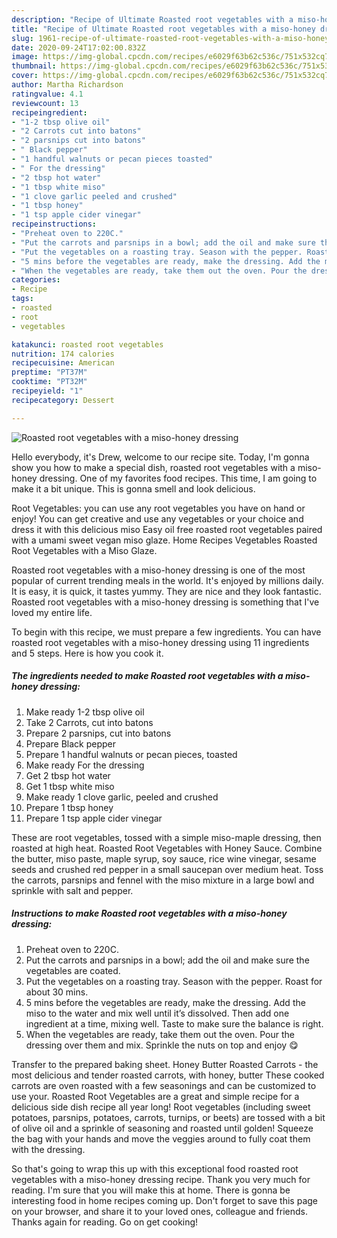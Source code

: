 ```yaml
---
description: "Recipe of Ultimate Roasted root vegetables with a miso-honey dressing"
title: "Recipe of Ultimate Roasted root vegetables with a miso-honey dressing"
slug: 1961-recipe-of-ultimate-roasted-root-vegetables-with-a-miso-honey-dressing
date: 2020-09-24T17:02:00.832Z
image: https://img-global.cpcdn.com/recipes/e6029f63b62c536c/751x532cq70/roasted-root-vegetables-with-a-miso-honey-dressing-recipe-main-photo.jpg
thumbnail: https://img-global.cpcdn.com/recipes/e6029f63b62c536c/751x532cq70/roasted-root-vegetables-with-a-miso-honey-dressing-recipe-main-photo.jpg
cover: https://img-global.cpcdn.com/recipes/e6029f63b62c536c/751x532cq70/roasted-root-vegetables-with-a-miso-honey-dressing-recipe-main-photo.jpg
author: Martha Richardson
ratingvalue: 4.1
reviewcount: 13
recipeingredient:
- "1-2 tbsp olive oil"
- "2 Carrots cut into batons"
- "2 parsnips cut into batons"
- " Black pepper"
- "1 handful walnuts or pecan pieces toasted"
- " For the dressing"
- "2 tbsp hot water"
- "1 tbsp white miso"
- "1 clove garlic peeled and crushed"
- "1 tbsp honey"
- "1 tsp apple cider vinegar"
recipeinstructions:
- "Preheat oven to 220C."
- "Put the carrots and parsnips in a bowl; add the oil and make sure the vegetables are coated."
- "Put the vegetables on a roasting tray. Season with the pepper. Roast for about 30 mins."
- "5 mins before the vegetables are ready, make the dressing. Add the miso to the water and mix well until it’s dissolved. Then add one ingredient at a time, mixing well. Taste to make sure the balance is right."
- "When the vegetables are ready, take them out the oven. Pour the dressing over them and mix. Sprinkle the nuts on top and enjoy 😋"
categories:
- Recipe
tags:
- roasted
- root
- vegetables

katakunci: roasted root vegetables 
nutrition: 174 calories
recipecuisine: American
preptime: "PT37M"
cooktime: "PT32M"
recipeyield: "1"
recipecategory: Dessert

---
```



![Roasted root vegetables with a miso-honey dressing](https://img-global.cpcdn.com/recipes/e6029f63b62c536c/751x532cq70/roasted-root-vegetables-with-a-miso-honey-dressing-recipe-main-photo.jpg)

Hello everybody, it's Drew, welcome to our recipe site. Today, I'm gonna show you how to make a special dish, roasted root vegetables with a miso-honey dressing. One of my favorites food recipes. This time, I am going to make it a bit unique. This is gonna smell and look delicious.

Root Vegetables: you can use any root vegetables you have on hand or enjoy! You can get creative and use any vegetables or your choice and dress it with this delicious miso Easy oil free roasted root vegetables paired with a umami sweet vegan miso glaze. Home Recipes Vegetables Roasted Root Vegetables with a Miso Glaze.

Roasted root vegetables with a miso-honey dressing is one of the most popular of current trending meals in the world. It's enjoyed by millions daily. It is easy, it is quick, it tastes yummy. They are nice and they look fantastic. Roasted root vegetables with a miso-honey dressing is something that I've loved my entire life.


To begin with this recipe, we must prepare a few ingredients. You can have roasted root vegetables with a miso-honey dressing using 11 ingredients and 5 steps. Here is how you cook it.

<!--inarticleads1-->

##### The ingredients needed to make Roasted root vegetables with a miso-honey dressing:

1. Make ready 1-2 tbsp olive oil
1. Take 2 Carrots, cut into batons
1. Prepare 2 parsnips, cut into batons
1. Prepare  Black pepper
1. Prepare 1 handful walnuts or pecan pieces, toasted
1. Make ready  For the dressing
1. Get 2 tbsp hot water
1. Get 1 tbsp white miso
1. Make ready 1 clove garlic, peeled and crushed
1. Prepare 1 tbsp honey
1. Prepare 1 tsp apple cider vinegar


These are root vegetables, tossed with a simple miso-maple dressing, then roasted at high heat. Roasted Root Vegetables with Honey Sauce. Combine the butter, miso paste, maple syrup, soy sauce, rice wine vinegar, sesame seeds and crushed red pepper in a small saucepan over medium heat. Toss the carrots, parsnips and fennel with the miso mixture in a large bowl and sprinkle with salt and pepper. 

<!--inarticleads2-->

##### Instructions to make Roasted root vegetables with a miso-honey dressing:

1. Preheat oven to 220C.
1. Put the carrots and parsnips in a bowl; add the oil and make sure the vegetables are coated.
1. Put the vegetables on a roasting tray. Season with the pepper. Roast for about 30 mins.
1. 5 mins before the vegetables are ready, make the dressing. Add the miso to the water and mix well until it’s dissolved. Then add one ingredient at a time, mixing well. Taste to make sure the balance is right.
1. When the vegetables are ready, take them out the oven. Pour the dressing over them and mix. Sprinkle the nuts on top and enjoy 😋


Transfer to the prepared baking sheet. Honey Butter Roasted Carrots - the most delicious and tender roasted carrots, with honey, butter These cooked carrots are oven roasted with a few seasonings and can be customized to use your. Roasted Root Vegetables are a great and simple recipe for a delicious side dish recipe all year long! Root vegetables (including sweet potatoes, parsnips, potatoes, carrots, turnips, or beets) are tossed with a bit of olive oil and a sprinkle of seasoning and roasted until golden! Squeeze the bag with your hands and move the veggies around to fully coat them with the dressing. 

So that's going to wrap this up with this exceptional food roasted root vegetables with a miso-honey dressing recipe. Thank you very much for reading. I'm sure that you will make this at home. There is gonna be interesting food in home recipes coming up. Don't forget to save this page on your browser, and share it to your loved ones, colleague and friends. Thanks again for reading. Go on get cooking!
